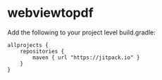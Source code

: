 # webviewtopdf

Add the following to your project level build.gradle:

    allprojects {	
        repositories {
	        maven { url "https://jitpack.io" }
        }
    }

	
